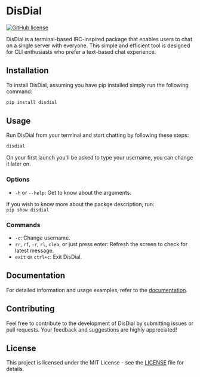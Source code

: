 # DisDial

[![GitHub license](https://img.shields.io/github/license/arpy8/DisDial)](https://github.com/arpy8/DisDial/blob/main/LICENSE)

DisDial is a terminal-based IRC-inspired package that enables users to chat on a single server with everyone. This simple and efficient tool is designed for CLI enthusiasts who prefer a text-based chat experience.

## Installation

To install DisDial, assuming you have pip installed simply run the following command:

```bash
pip install disdial
```

## Usage

Run DisDial from your terminal and start chatting by following these steps:

```bash
disdial
```
On your first launch you'll be asked to type your username, you can change it later on.

### Options
- `-h` or `--help`: Get to know about the arguments.

If you wish to know more about the packge description, run:<br> 
`pip show disdial`

### Commands

- `-c`: Change username.
- `rr`, `rf`, `-r`, `rl`, `clea`, or just press enter: Refresh the screen to check for latest message.
- `exit` or `ctrl+c`: Exit DisDial.

## Documentation

For detailed information and usage examples, refer to the [documentation](https://youtu.be/QwLvrnlfdNo?si=FlP3kmyUCLLcqSXH).

## Contributing

Feel free to contribute to the development of DisDial by submitting issues or pull requests. Your feedback and suggestions are highly appreciated!

## License

This project is licensed under the MIT License - see the [LICENSE](https://github.com/arpy8/DisDial/blob/main/LICENSE) file for details.
